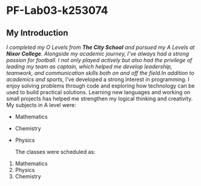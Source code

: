 # PF-Lab03-k253074
## My Introduction
_I completed my O Levels from **The City School** and pursued my _A Levels _at **Nixor College**_. Alongside my academic journey, I’ve always had a strong passion for _football_. I not only played actively but also had the privilege of leading my team as captain, which helped me develop leadership, teamwork, and communication skills both on and off the field.In addition to_ academics and sports_, I’ve developed a strong interest in programming. I enjoy solving problems through code and exploring how technology can be used to build practical solutions. Learning new languages and working on small projects has helped me strengthen my logical thinking and creativity.
My subjects in A level were:
- Mathematics
+ Chemistry
* Physics

  The classes were scheduled as:
1. Mathematics
2. Physics
3. Chemistry
